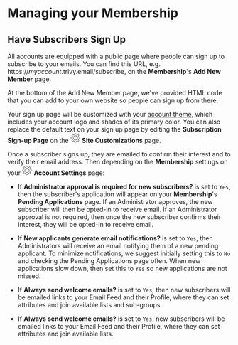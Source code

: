 # Managing your Membership

<span id="gv-2members-14membersAdd"></span>
## Have Subscribers Sign Up

All accounts are equipped with a public page where people can sign up to
subscribe to your emails.
You can find this URL, e.g. https://*myaccount*.trivy.email/subscribe, on the **Membership**'s **Add New Member** page. 

<span class="adv">
  
At the bottom of the Add New Member page, we've provided HTML
code that you can add to your own website so people can sign up from
there.

</span> <!-- adv -->

Your sign up page will be customized with your
[account theme](/3-send/4-sendSettings.md?[LINK-QARGS-DOC]#gv-3send-4sendsettings-theme-colors),
which includes your account logo and shades of its primary color.
You can also replace the default text on your sign up page by editing
the **Subscription Sign-up Page** on the <img src="/docimages/transparent-gear-icon.png" height="22"> **Site Customizations** page.

Once a subscriber signs up, they are emailed to confirm their interest
and to verify their email address.
Then depending on the **Membership** settings on your 
<img src="/docimages/transparent-gear-icon.png" height="22"> **Account Settings** page:

<span class="sub g4s">

* If **Administrator approval is required for new subscribers?** is set to `Yes`, then the subscriber's application will appear on your 
**Membership**'s **Pending Applications** page.
If an Administrator approves, the new subscriber will then be opted-in to receive email.
If an Administrator approval is not required, then once the new subscriber
confirms their interest, they will be opted-in to receive email. 

* If **New applicants generate email notifications?** is set to `Yes`, then Administrators will receive an email notifying them of a new pending applicant.
To minimize notifications, we suggest initially setting this to `No` and checking the Pending
Applications page often.  When new applications slow down, then set this to `Yes` so new applications are not missed.

* If **Always send welcome emails?** is set to `Yes`, then new subscribers will be emailed links to your Email Feed and their Profile, where they
can set attributes and join available lists and sub-groups.

</span> <!-- sub g4s -->

<span class="free">

* If **Always send welcome emails?** is set to `Yes`, new subscribers will be emailed links to your Email Feed and their Profile, where they can
set attributes and join available lists.  

</span>
